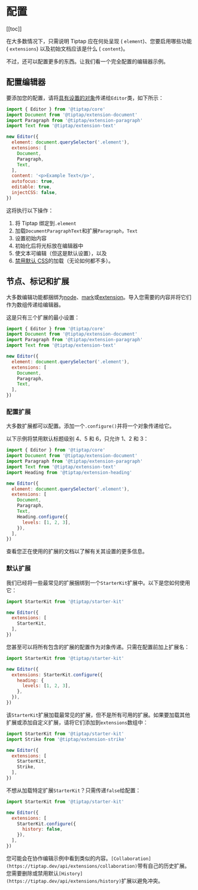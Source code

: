 # 配置

[[toc]]

在大多数情况下，只需说明 Tiptap 应在何处呈现 ( `element`)、您要启用哪些功能 ( `extensions`) 以及初始文档应该是什么 ( `content`)。

不过，还可以配置更多的东西。让我们看一个完全配置的编辑器示例。

## **配置编辑器**

要添加您的配置，请将[具有设置的对象](https://tiptap.dev/api/editor)传递给`Editor`类，如下所示：

```jsx
import { Editor } from '@tiptap/core'
import Document from '@tiptap/extension-document'
import Paragraph from '@tiptap/extension-paragraph'
import Text from '@tiptap/extension-text'

new Editor({
  element: document.querySelector('.element'),
  extensions: [
    Document,
    Paragraph,
    Text,
  ],
  content: '<p>Example Text</p>',
  autofocus: true,
  editable: true,
  injectCSS: false,
})
```

这将执行以下操作：

1. 将 Tiptap 绑定到`.element`
2. 加载`DocumentParagraphText`和扩展`Paragraph`，`Text`
3. 设置初始内容
4. 初始化后将光标放在编辑器中
5. 使文本可编辑（但这是默认设置），以及
6. [禁用默认 CSS](https://github.com/ueberdosis/tiptap/tree/main/packages/core/src/style.ts)的加载（无论如何都不多）。

## **节点、标记和扩展**

大多数编辑功能都捆绑为[node](https://tiptap.dev/api/nodes)、[mark](https://tiptap.dev/api/marks)或[extension](https://tiptap.dev/api/extensions)。导入您需要的内容并将它们作为数组传递给编辑器。

这是只有三个扩展的最小设置：

```jsx
import { Editor } from '@tiptap/core'
import Document from '@tiptap/extension-document'
import Paragraph from '@tiptap/extension-paragraph'
import Text from '@tiptap/extension-text'

new Editor({
  element: document.querySelector('.element'),
  extensions: [
    Document,
    Paragraph,
    Text,
  ],
})
```

### **配置扩展**

大多数扩展都可以配置。添加一个`.configure()`并将一个对象传递给它。

以下示例将禁用默认标题级别 4、5 和 6，只允许 1、2 和 3：

```jsx
import { Editor } from '@tiptap/core'
import Document from '@tiptap/extension-document'
import Paragraph from '@tiptap/extension-paragraph'
import Text from '@tiptap/extension-text'
import Heading from '@tiptap/extension-heading'

new Editor({
  element: document.querySelector('.element'),
  extensions: [
    Document,
    Paragraph,
    Text,
    Heading.configure({
      levels: [1, 2, 3],
    }),
  ],
})
```

查看您正在使用的扩展的文档以了解有关其设置的更多信息。

### **默认扩展**

我们已经将一些最常见的扩展捆绑到一个`StarterKit`扩展中。以下是您如何使用它：

```jsx
import StarterKit from '@tiptap/starter-kit'

new Editor({
  extensions: [
    StarterKit,
  ],
})
```

您甚至可以将所有包含的扩展的配置作为对象传递。只需在配置前加上扩展名：

```jsx
import StarterKit from '@tiptap/starter-kit'

new Editor({
  extensions: StarterKit.configure({
    heading: {
      levels: [1, 2, 3],
    },
  }),
})
```

该`StarterKit`扩展加载最常见的扩展，但不是所有可用的扩展。如果要加载其他扩展或添加自定义扩展，请将它们添加到`extensions`数组中：

```jsx
import StarterKit from '@tiptap/starter-kit'
import Strike from '@tiptap/extension-strike'

new Editor({
  extensions: [
    StarterKit,
    Strike,
  ],
})
```

不想从加载特定扩展`StarterKit`？只需传递`false`给配置：

```jsx
import StarterKit from '@tiptap/starter-kit'

new Editor({
  extensions: [
    StarterKit.configure({
      history: false,
    }),
  ],
})
```

您可能会在协作编辑示例中看到类似的内容。`[Collaboration](https://tiptap.dev/api/extensions/collaboration)`带有自己的历史扩展。您需要删除或禁用默认`[History](https://tiptap.dev/api/extensions/history)`扩展以避免冲突。